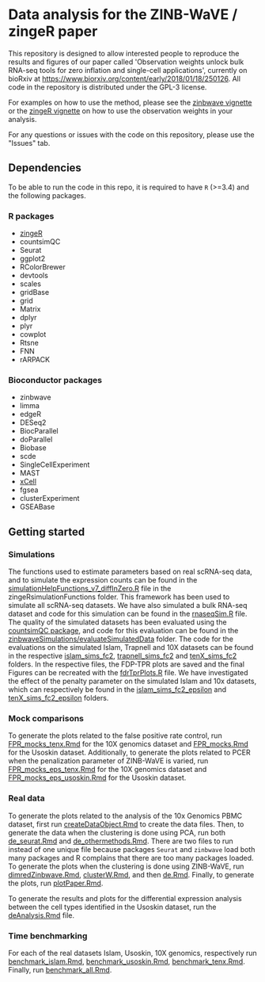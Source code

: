 # Data analysis for the ZINB-WaVE / zingeR paper

This repository is designed to allow interested people to reproduce the results and figures of our paper called 'Observation weights unlock bulk RNA-seq tools for zero inflation and single-cell applications', currently on bioRxiv at https://www.biorxiv.org/content/early/2018/01/18/250126.
All code in the repository is distributed under the GPL-3 license.

For examples on how to use the method, please see the [zinbwave vignette](https://github.com/drisso/zinbwave/blob/master/vignettes/intro.Rmd#differential-expression) or the [zingeR vignette](https://github.com/statOmics/zingeR/blob/master/vignettes/zingeRVignette_v2.Rmd#differential-expression-analysis) on how to use the observation weights in your analysis.

For any questions or issues with the code on this repository, please use the "Issues" tab.

## Dependencies

To be able to run the code in this repo, it is required to have `R` (>=3.4) and the following packages.

### R packages

- [zingeR](https://github.com/statOmics/zingeR)  
- countsimQC
- Seurat  
- ggplot2  
- RColorBrewer  
- devtools  
- scales  
- gridBase  
- grid  
- Matrix  
- dplyr  
- plyr  
- cowplot  
- Rtsne  
- FNN
- rARPACK 

### Bioconductor packages

- zinbwave  
- limma  
- edgeR  
- DESeq2  
- BiocParallel  
- doParallel 
- Biobase   
- scde  
- SingleCellExperiment  
- MAST
- [xCell](https://github.com/dviraran/xCell)  
- fgsea  
- clusterExperiment  
- GSEABase  


## Getting started

### Simulations

The functions used to estimate parameters based on real scRNA-seq data, and to simulate the expression counts can be found in the [simulationHelpFunctions_v7_diffInZero.R](https://github.com/statOmics/zinbwaveZinger/blob/master/zingeRsimulationFunctions/simulationHelpFunctions_v7_diffInZero.R) file in the zingeRsimulationFunctions folder. This framework has been used to simulate all scRNA-seq datasets.
We have also simulated a bulk RNA-seq dataset and code for this simulation can be found in the [rnaseqSim.R](https://github.com/statOmics/zinbwaveZinger/blob/master/zinbwaveSimulations/RNASeq/rnaseqSim.R) file.
The quality of the simulated datasets has been evaluated using the [countsimQC package](https://github.com/csoneson/countsimQC), and code for this evaluation can be found in the [zinbwaveSimulations/evaluateSimulatedData](https://github.com/statOmics/zinbwaveZinger/tree/master/zinbwaveSimulations/evaluateSimulatedData) folder.
The code for the evaluations on the simulated Islam, Trapnell and 10X datasets can be found in the respective [islam_sims_fc2](https://github.com/statOmics/zinbwaveZinger/tree/master/zinbwaveSimulations/islam_sims_fc2), [trapnell_sims_fc2](https://github.com/statOmics/zinbwaveZinger/tree/master/zinbwaveSimulations/trapnell_sims_fc2) and [tenX_sims_fc2](https://github.com/statOmics/zinbwaveZinger/tree/master/zinbwaveSimulations/tenX_sims_fc2) folders. In the respective files, the FDP-TPR plots are saved and the final Figures can be recreated with the [fdrTprPlots.R](https://github.com/statOmics/zinbwaveZinger/blob/master/zinbwaveSimulations/fdrTprPlots.R) file.
We have investigated the effect of the penalty parameter on the simulated Islam and 10x datasets, which can respectively be found in the [islam_sims_fc2_epsilon](https://github.com/statOmics/zinbwaveZinger/tree/master/zinbwaveSimulations/islam_sims_fc2_epsilon) and [tenX_sims_fc2_epsilon](https://github.com/statOmics/zinbwaveZinger/tree/master/zinbwaveSimulations/tenX_sims_fc2_epsilon) folders.

### Mock comparisons

To generate the plots related to the false positive rate control, run [FPR_mocks_tenx.Rmd](https://github.com/statOmics/zinbwaveZinger/blob/master/fpr/tenx/FPR_mocks_tenx.Rmd) for the 10X genomics dataset and [FPR_mocks.Rmd](https://github.com/statOmics/zinbwaveZinger/blob/master/fpr/usoskin/FPR_mocks.Rmd) for the Usoskin dataset. Additionally, to generate the plots related to PCER when the penalization parameter of ZINB-WaVE is varied, run [FPR_mocks_eps_tenx.Rmd](https://github.com/statOmics/zinbwaveZinger/blob/master/fpr/epsilon_tenx/FPR_mocks_eps_tenx.Rmd) for the 10X genomics dataset and [FPR_mocks_eps_usoskin.Rmd](https://github.com/statOmics/zinbwaveZinger/blob/master/fpr/epsilon_usoskin/FPR_mocks_eps_usoskin.Rmd) for the Usoskin dataset.

### Real data

To generate the plots related to the analysis of the 10x Genomics PBMC dataset, first run [createDataObject.Rmd](https://github.com/statOmics/zinbwaveZinger/blob/master/realdata/createdata/createDataObject.Rmd) to create the data files. Then, to generate the data when the clustering is done using PCA, run both [de_seurat.Rmd](https://github.com/statOmics/zinbwaveZinger/blob/master/realdata/clusteringPCA/de_seurat.Rmd) and [de_othermethods.Rmd](https://github.com/statOmics/zinbwaveZinger/blob/master/realdata/clusteringPCA/de_othermethods.Rmd). There are two files to run instead of one unique file because packages `Seurat` and `zinbwave` load both many packages and R complains that there are too many packages loaded. To generate the plots when the clustering is done using ZINB-WaVE, run [dimredZinbwave.Rmd](https://github.com/statOmics/zinbwaveZinger/blob/master/realdata/clusteringW/dimredZinbwave.Rmd), [clusterW.Rmd](https://github.com/statOmics/zinbwaveZinger/blob/master/realdata/clusteringW/clusterW.Rmd), and then [de.Rmd](https://github.com/statOmics/zinbwaveZinger/blob/master/realdata/clusteringW/de.Rmd). Finally, to generate the plots, run [plotPaper.Rmd](https://github.com/statOmics/zinbwaveZinger/blob/master/realdata/plotPaper.Rmd).  

To generate the results and plots for the differential expression analysis between the cell types identified in the Usoskin dataset, run the [deAnalysis.Rmd](https://github.com/statOmics/zinbwaveZinger/blob/master/realdata/usoskin/deAnalysis.Rmd) file.

### Time benchmarking

For each of the real datasets Islam, Usoskin, 10X genomics, respectively run [benchmark_islam.Rmd](https://github.com/statOmics/zinbwaveZinger/blob/master/timebenchmark/islam/benchmark_islam.Rmd), [benchmark_usoskin.Rmd](https://github.com/statOmics/zinbwaveZinger/blob/master/timebenchmark/usoskin/benchmark_usoskin.Rmd), [benchmark_tenx.Rmd](https://github.com/statOmics/zinbwaveZinger/blob/master/timebenchmark/tenx/benchmark_tenx.Rmd). Finally, run [benchmark_all.Rmd](https://github.com/statOmics/zinbwaveZinger/blob/master/timebenchmark/benchmark_all.Rmd).



